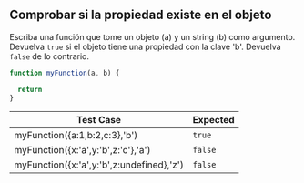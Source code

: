 ## Comprobar si la propiedad existe en el objeto
Escriba una función que tome un objeto (a) y un string (b) como argumento. Devuelva `true` si el objeto tiene una propiedad con la clave 'b'. Devuelva `false` de lo contrario.

```js
function myFunction(a, b) {

  return
}

```

| Test Case                                 | Expected |
|-------------------------------------------|----------|
| myFunction({a:1,b:2,c:3},'b')             | `true`   |
| myFunction({x:'a',y:'b',z:'c'},'a')       | `false`  |
| myFunction({x:'a',y:'b',z:undefined},'z') | `false`  |